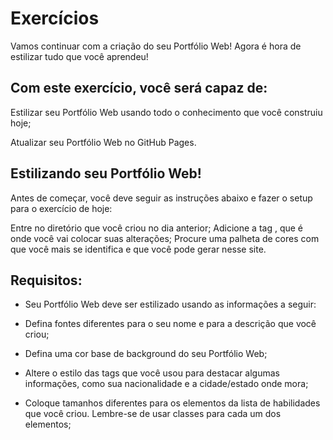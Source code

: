 # Exercícios

Vamos continuar com a criação do seu Portfólio Web! Agora é hora de estilizar tudo que você aprendeu!

## Com este exercício, você será capaz de:

Estilizar seu Portfólio Web usando todo o conhecimento que você construiu hoje;

Atualizar seu Portfólio Web no GitHub Pages.

## Estilizando seu Portfólio Web!
Antes de começar, você deve seguir as instruções abaixo e fazer o setup para o exercício de hoje:

Entre no diretório que você criou no dia anterior;
Adicione a tag <style></style>, que é onde você vai colocar suas alterações;
Procure uma palheta de cores com que você mais se identifica e que você pode gerar nesse site.

## Requisitos:
- Seu Portfólio Web deve ser estilizado usando as informações a seguir:

- Defina fontes diferentes para o seu nome e para a descrição que você criou;

- Defina uma cor base de background do seu Portfólio Web;

- Altere o estilo das tags que você usou para destacar algumas informações, como sua nacionalidade e a cidade/estado onde mora;

- Coloque tamanhos diferentes para os elementos da lista de habilidades que você criou. Lembre-se de usar classes para cada um dos elementos;